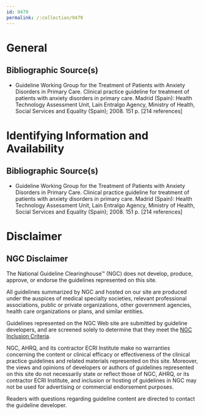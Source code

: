 ```yaml
---
id: 9479
permalink: /:collection/9479
---
```


# General

## Bibliographic Source(s)

- Guideline Working Group for the Treatment of Patients with Anxiety Disorders in Primary Care. Clinical practice guideline for treatment of patients with anxiety disorders in primary care. Madrid (Spain): Health Technology Assessment Unit, Laín Entralgo Agency, Ministry of Health, Social Services and Equality (Spain); 2008. 151 p. [214 references]

# Identifying Information and Availability

## Bibliographic Source(s)

- Guideline Working Group for the Treatment of Patients with Anxiety Disorders in Primary Care. Clinical practice guideline for treatment of patients with anxiety disorders in primary care. Madrid (Spain): Health Technology Assessment Unit, Laín Entralgo Agency, Ministry of Health, Social Services and Equality (Spain); 2008. 151 p. [214 references]

# Disclaimer

## NGC Disclaimer

The National Guideline Clearinghouse™ (NGC) does not develop, produce, approve, or endorse the guidelines represented on this site.

All guidelines summarized by NGC and hosted on our site are produced under the auspices of medical specialty societies, relevant professional associations, public or private organizations, other government agencies, health care organizations or plans, and similar entities.

Guidelines represented on the NGC Web site are submitted by guideline developers, and are screened solely to determine that they meet the [NGC Inclusion Criteria](/help-and-about/summaries/inclusion-criteria).

NGC, AHRQ, and its contractor ECRI Institute make no warranties concerning the content or clinical efficacy or effectiveness of the clinical practice guidelines and related materials represented on this site. Moreover, the views and opinions of developers or authors of guidelines represented on this site do not necessarily state or reflect those of NGC, AHRQ, or its contractor ECRI Institute, and inclusion or hosting of guidelines in NGC may not be used for advertising or commercial endorsement purposes.

Readers with questions regarding guideline content are directed to contact the guideline developer.

